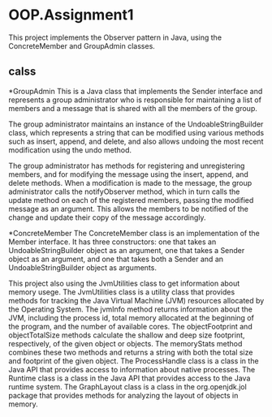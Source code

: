 # OOP.Assignment1

This project implements the Observer pattern in Java, using the ConcreteMember and GroupAdmin classes.

## calss 

*GroupAdmin
This is a Java class that implements the Sender interface and represents a group administrator who is responsible for
maintaining a list of members and a message that is shared with all the members of the group.

The group administrator maintains an instance of the UndoableStringBuilder class, which represents a string that
can be modified using various methods such as insert, append, and delete, and also allows undoing the most recent modification
 using the undo method.

The group administrator has methods for registering and unregistering members, and for modifying the message using
the insert, append, and delete methods. When a modification is made to the message, the group administrator calls the
notifyObserver method, which in turn calls the update method on each of the registered members, passing the modified message
as an argument. This allows the members to be notified of the change and update their copy of the message accordingly.

*ConcreteMember
The ConcreteMember class is an implementation of the Member interface. It has three constructors: one that takes
 an UndoableStringBuilder object as an argument, one that takes a Sender object as an argument, and one that takes both a
 Sender and an UndoableStringBuilder object as arguments.

This project also using the JvmUtilities class to get information about memory usege.
The JvmUtilities class is a utility class that provides methods for tracking the Java Virtual Machine (JVM) resources allocated by the Operating System.
The jvmInfo method returns information about the JVM, including the process id, total memory allocated at the beginning of the program, and the number of available cores.
The objectFootprint and objectTotalSize methods calculate the shallow and deep size footprint, respectively, of the given object or objects. The memoryStats method combines these two methods and returns a string with both the total size and footprint of the given object.
The ProcessHandle class is a class in the Java API that provides access to information about native processes. The Runtime class is a class in the Java API that provides access to the Java runtime system. The GraphLayout class is a class in the org.openjdk.jol package that provides methods for analyzing the layout of objects in memory.
